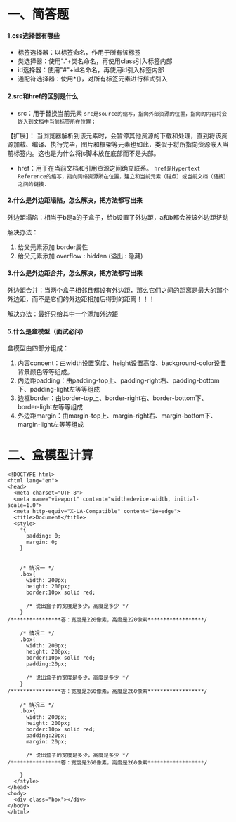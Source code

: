 # 一、简答题 

#### 1.css选择器有哪些

- 标签选择器：以标签命名，作用于所有该标签
- 类选择器：使用"."+类名命名，再使用class引入标签内部
- id选择器：使用"#"+id名命名，再使用id引入标签内部
- 通配符选择器：使用*{}，对所有标签元素进行样式引入

#### 2.src和href的区别是什么

- src：用于替换当前元素 `src是source的缩写，指向外部资源的位置，指向的内容将会嵌入到文档中当前标签所在位置；`

【扩展】： 当浏览器解析到该元素时，会暂停其他资源的下载和处理，直到将该资源加载、编译、执行完毕，图片和框架等元素也如此，类似于将所指向资源嵌入当前标签内。这也是为什么将js脚本放在底部而不是头部。

- href：用于在当前文档和引用资源之间确立联系。 `href是Hypertext Reference的缩写，指向网络资源所在位置，建立和当前元素（锚点）或当前文档（链接）之间的链接.`

#### 2.什么是外边距塌陷，怎么解决，把方法都写出来

外边距塌陷：相当于b是a的子盒子，给b设置了外边距，a和b都会被该外边距挤动

解决办法：

1. 给父元素添加 border属性
2. 给父元素添加 overflow : hidden (溢出 : 隐藏)

#### 3.什么是外边距合并，怎么解决，把方法都写出来

外边距合并：当两个盒子相邻且都设有外边距，那么它们之间的距离是最大的那个外边距，而不是它们的外边距相加后得到的距离！！！

解决办法：最好只给其中一个添加外边距

#### 5.什么是盒模型（面试必问）

盒模型由四部分组成：

1. 内容concent：由width设置宽度、height设置高度、background-color设置背景颜色等等组成。
2. 内边距padding：由padding-top上、padding-right右、padding-bottom下、padding-light左等等组成
3. 边框border：由border-top上、border-right右、border-bottom下、border-light左等等组成
4. 外边距margin：由margin-top上、margin-right右、margin-bottom下、margin-light左等等组成

# 二、盒模型计算

```
<!DOCTYPE html>
<html lang="en">
<head>
  <meta charset="UTF-8">
  <meta name="viewport" content="width=device-width, initial-scale=1.0">
  <meta http-equiv="X-UA-Compatible" content="ie=edge">
  <title>Document</title>
  <style>
    *{
      padding: 0;
      margin: 0;
    }


    /* 情况一 */
    .box{
      width: 200px;
      height: 200px;
      border:10px solid red;

      /* 说出盒子的宽度是多少，高度是多少 */
    }
/****************答：宽度是220像素，高度是220像素******************/    

    /* 情况二 */
    .box{
      width: 200px;
      height: 200px;
      border:10px solid red;
      padding:20px;

      /* 说出盒子的宽度是多少，高度是多少 */
    }
/****************答：宽度是260像素，高度是260像素******************/ 

    /* 情况三 */
    .box{
      width: 200px;
      height: 200px;
      border:10px solid red;
      padding:20px;
      margin: 20px;
      
      /* 说出盒子的宽度是多少，高度是多少 */
/****************答：宽度是260像素，高度是260像素******************/ 
        
    }
  </style>
</head>
<body>
  <div class="box"></div>
</body>
</html>
```